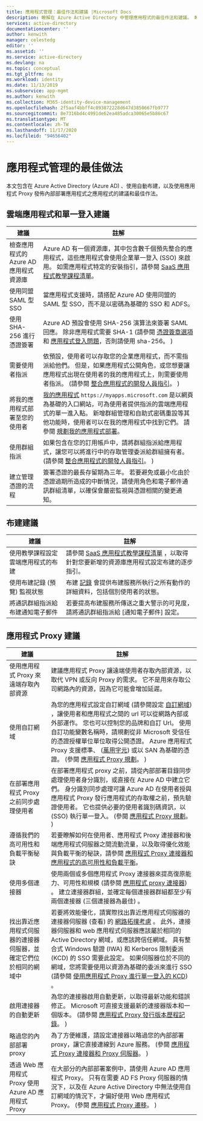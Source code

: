 ```yaml
---
title: 應用程式管理：最佳作法和建議 |Microsoft Docs
description: 瞭解在 Azure Active Directory 中管理應用程式的最佳作法和建議。 瞭解如何使用自動布建，以及如何使用應用程式 Proxy 發佈內部部署應用程式。
services: active-directory
documentationcenter: ''
author: kenwith
manager: celestedg
editor: ''
ms.assetid: ''
ms.service: active-directory
ms.devlang: na
ms.topic: conceptual
ms.tgt_pltfrm: na
ms.workload: identity
ms.date: 11/13/2019
ms.subservice: app-mgmt
ms.author: kenwith
ms.collection: M365-identity-device-management
ms.openlocfilehash: 2f5aaf4bbff4c093872228d647d3850667fb9777
ms.sourcegitcommit: 8e7316bd4c4991de62ea485adca30065e5b86c67
ms.translationtype: MT
ms.contentlocale: zh-TW
ms.lasthandoff: 11/17/2020
ms.locfileid: "94656402"
---
```

# <a name="application-management-best-practices"></a>應用程式管理的最佳做法

本文包含在 Azure Active Directory (Azure AD) 、使用自動布建，以及使用應用程式 Proxy 發佈內部部署應用程式之應用程式的建議和最佳作法。

## <a name="cloud-app-and-single-sign-on-recommendations"></a>雲端應用程式和單一登入建議
| 建議 | 註解 |
| --- | --- |
| 檢查應用程式的 Azure AD 應用程式資源庫  | Azure AD 有一個資源庫，其中包含數千個預先整合的應用程式，這些應用程式會使用企業單一登入 (SSO) 來啟用。 如需應用程式特定的安裝指引，請參閱 [SaaS 應用程式教學課程清單](../saas-apps/tutorial-list.md)。  | 
| 使用同盟 SAML 型 SSO  | 當應用程式支援時，請搭配 Azure AD 使用同盟的 SAML 型 SSO，而不是以密碼為基礎的 SSO 和 ADFS。  | 
| 使用 SHA-256 進行憑證簽署  | Azure AD 預設會使用 SHA-256 演算法來簽署 SAML 回應。 除非應用程式需要 SHA-1 (請參閱 [憑證簽章選項](certificate-signing-options.md) 和 [應用程式登入問題](application-sign-in-problem-application-error.md)，否則請使用 sha-256。 )   | 
| 需要使用者指派  | 依預設，使用者可以存取您的企業應用程式，而不需指派給他們。 但是，如果應用程式公開角色，或您想要讓應用程式出現在使用者的我的應用程式上，則需要使用者指派。  (請參閱 [整合應用程式的開發人員指引](developer-guidance-for-integrating-applications.md)。 )   | 
| 將我的應用程式部署至您的使用者 | [我的應用程式](end-user-experiences.md) `https://myapps.microsoft.com` 是以網頁為基礎的入口網站，可為使用者提供指派的雲端應用程式的單一進入點。 新增群組管理和自助式密碼重設等其他功能時，使用者可以在我的應用程式中找到它們。 請參閱 [規劃我的應用程式部署](access-panel-deployment-plan.md)。
| 使用群組指派  | 如果包含在您的訂用帳戶中，請將群組指派給應用程式，讓您可以將進行中的存取管理委派給群組擁有者。  (請參閱 [整合應用程式的開發人員指引](developer-guidance-for-integrating-applications.md)。 )    | 
| 建立管理憑證的流程 | 簽署憑證的最長存留期為三年。 若要避免或最小化由於憑證過期所造成的中斷情況，請使用角色和電子郵件通訊群組清單，以確保會嚴密監視與憑證相關的變更通知。 |

## <a name="provisioning-recommendations"></a>布建建議
| 建議 | 註解 |
| --- | --- |
| 使用教學課程設定雲端應用程式的布建 | 請參閱 [SaaS 應用程式教學課程清單](../saas-apps/tutorial-list.md) ，以取得針對您要新增的資源庫應用程式設定布建的逐步指引。 |
| 使用布建記錄 (預覽) 監視狀態 | 布建 [記錄](../reports-monitoring/concept-provisioning-logs.md?context=azure/active-directory/manage-apps/context/manage-apps-context) 會提供布建服務所執行之所有動作的詳細資料，包括個別使用者的狀態。 |
| 將通訊群組指派給布建通知電子郵件 | 若要提高布建服務所傳送之重大警示的可見度，請將通訊群組指派給 [通知電子郵件] 設定。 |


## <a name="application-proxy-recommendations"></a>應用程式 Proxy 建議
| 建議 | 註解 |
| --- | --- |
| 使用應用程式 Proxy 來遠端存取內部資源 | 建議應用程式 Proxy 讓遠端使用者存取內部資源，以取代 VPN 或反向 Proxy 的需求。 它不是用來存取公司網路內的資源，因為它可能會增加延遲。
| 使用自訂網域 | 為您的應用程式設定自訂網域 (請參閱設定 [自訂網域](application-proxy-configure-custom-domain.md)) ，讓使用者和應用程式之間的 url 可以從網路內部或外部運作。 您也可以控制您的品牌和自訂 Url。  使用自訂功能變數名稱時，請規劃從非 Microsoft 受信任的憑證授權單位單位取得公開憑證。 Azure 應用程式 Proxy 支援標準、 ([萬用字元](application-proxy-wildcard.md)) 或以 SAN 為基礎的憑證。  (參閱 [應用程式 Proxy 規劃](application-proxy-deployment-plan.md)。 )  |
| 在部署應用程式 Proxy 之前同步處理使用者 | 在部署應用程式 proxy 之前，請從內部部署目錄同步處理使用者身分識別，或直接在 Azure AD 中建立它們。 身分識別同步處理可讓 Azure AD 在使用者授與應用程式 Proxy 發行應用程式的存取權之前，預先驗證使用者。 它也提供必要的使用者識別碼資訊，以 (SSO) 執行單一登入。  (參閱 [應用程式 Proxy 規劃](application-proxy-deployment-plan.md)。 )  |
| 遵循我們的高可用性和負載平衡秘訣 | 若要瞭解如何在使用者、應用程式 Proxy 連接器和後端應用程式伺服器之間流動流量，以及取得優化效能與負載平衡的秘訣，請參閱 [應用程式 Proxy 連接器和應用程式的高可用性和負載平衡](application-proxy-high-availability-load-balancing.md)。 |
| 使用多個連接器 | 使用兩個或多個應用程式 Proxy 連接器來提高復原能力、可用性和規模 (請參閱 [應用程式 proxy 連接器](application-proxy-connectors.md)) 。 建立連接器群組，並確定每個連接器群組都至少有兩個連接器 (三個連接器為最佳) 。 |
| 找出靠近應用程式伺服器的連接器伺服器，並確定它們位於相同的網域中 | 若要將效能優化，請實際找出靠近應用程式伺服器的連接器伺服器 (查看) 的 [網路拓撲考慮](application-proxy-network-topology.md) 。 此外，連接器伺服器和 web 應用程式伺服器應該屬於相同的 Active Directory 網域，或應該跨信任網域。 具有整合式 Windows 驗證 (IWA) 和 Kerberos 限制委派 (KCD) 的 SSO 需要此設定。 如果伺服器位於不同的網域，您將需要使用以資源為基礎的委派來進行 SSO (請參閱 [使用應用程式 Proxy 進行單一登入的 KCD](application-proxy-configure-single-sign-on-with-kcd.md)) 。 |
| 啟用連接器的自動更新 | 為您的連接器啟用自動更新，以取得最新功能和錯誤修正。 Microsoft 可直接支援最新的連接器版本和一個版本。  (請參閱 [應用程式 Proxy 發行版本歷程記錄](application-proxy-release-version-history.md)。 )  |
| 略過您的內部部署 proxy | 為了方便維護，請設定連接器以略過您的內部部署 proxy，讓它直接連線到 Azure 服務。  (參閱 [應用程式 Proxy 連接器和 Proxy 伺服器](application-proxy-configure-connectors-with-proxy-servers.md)。 )  |
| 透過 Web 應用程式 Proxy 使用 Azure AD 應用程式 Proxy | 在大部分的內部部署案例中，請使用 Azure AD 應用程式 Proxy。 只有在需要 AD FS Proxy 伺服器的情況下，以及在 Azure Active Directory 中無法使用自訂網域的情況下，才偏好使用 Web 應用程式 Proxy。  (參閱 [應用程式 Proxy 遷移](application-proxy-migration.md)。 )  |